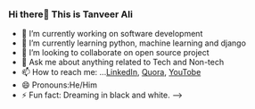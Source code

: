 
### Hi there👋 This is Tanveer Ali 



- 🔭 I’m currently working on software development
- 🌱 I’m currently learning python, machine learning and django
- 👯 I’m looking to collaborate on open source project
- 💬 Ask me about  anything related to Tech and Non-tech 
- 📫 How to reach me: ...[LinkedIn](https://www.linkedin.com/in/tanver-ali-16a331180/), [Quora](https://www.quora.com/profile/Tanveer-Ali-55), [YouTobe](https://www.youtube.com/channel/UCCU4l2KF8hvw3U8ufKXUjtA)
- 😄 Pronouns:He/Him
- ⚡ Fun fact: Dreaming in black and white.
-->
